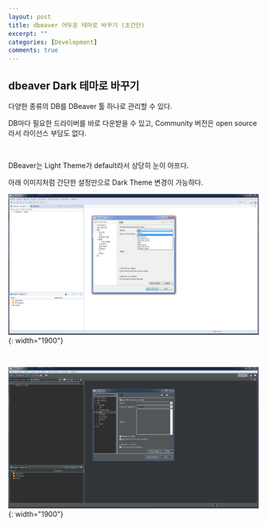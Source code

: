 ```yaml
---
layout: post
title: dbeaver 어두운 테마로 바꾸기 (초간단)
excerpt: ""
categories: [Development]
comments: true
---
```


## dbeaver Dark 테마로 바꾸기

다양한 종류의 DB를 DBeaver 툴 하나로 관리할 수 있다.  

DB마다 필요한 드라이버를 바로 다운받을 수 있고, Community 버전은 open source라서 라이선스 부담도 없다.

<br/>

DBeaver는 Light Theme가 default라서 상당히 눈이 아프다.  

아래 이미지처럼 간단한 설정만으로 Dark Theme 변경이 가능하다.


![Smithsonian Image](/img/2019/190916/1.light.jpg){: width="1900"}

<br/>

![Smithsonian Image](/img/2019/190916/2.dark.jpg){: width="1900"}